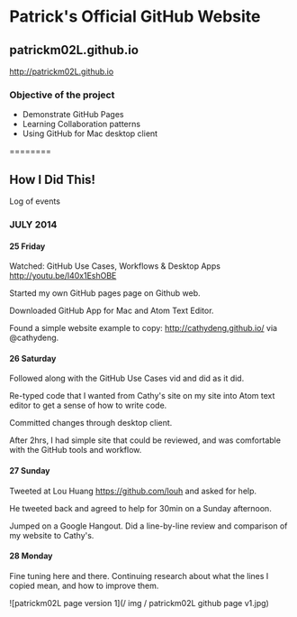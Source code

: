 # Patrick's Official GitHub Website

## patrickm02L.github.io
http://patrickm02L.github.io

### Objective of the project

* Demonstrate GitHub Pages
* Learning Collaboration patterns
* Using GitHub for Mac desktop client

========

## How I Did This!
Log of events

### JULY 2014
#### 25 Friday

Watched: GitHub Use Cases, Workflows & Desktop Apps http://youtu.be/l40x1EshOBE

Started my own GitHub pages page on Github web. 

Downloaded GitHub App for Mac and Atom Text Editor.

Found a simple website example to copy: http://cathydeng.github.io/ via @cathydeng.


#### 26 Saturday

Followed along with the GitHub Use Cases vid and did as it did. 

Re-typed code that I wanted from Cathy's site on my site into Atom text editor to get a sense of how to write code. 

Committed changes through desktop client. 

After 2hrs, I had simple site that could be reviewed, and was comfortable with the GitHub tools and workflow.

#### 27 Sunday

Tweeted at Lou Huang https://github.com/louh and asked for help.

He tweeted back and agreed to help for 30min on a Sunday afternoon. 

Jumped on a Google Hangout. Did a line-by-line review and comparison of my website to Cathy's.

#### 28 Monday

Fine tuning here and there. Continuing research about what the lines I copied mean, and how to improve them. 

![patrickm02L page version 1](/ img / patrickm02L github page v1.jpg)

